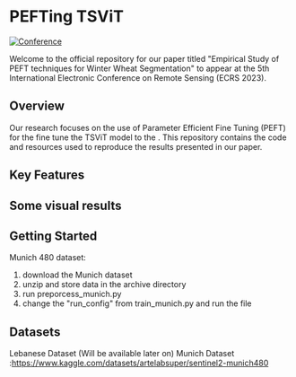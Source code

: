 # PEFTing TSViT 

[![Conference](https://img.shields.io/badge/ECRS-Conference-brightgreen)](https://ecrs2023.sciforum.net/)

Welcome to the official repository for our paper titled "Empirical Study of PEFT techniques for Winter Wheat Segmentation" to appear at the 5th International Electronic Conference on Remote Sensing (ECRS 2023).

## Overview
Our research focuses on the use of Parameter Efficient Fine Tuning (PEFT) for the fine tune the TSViT model to the . This repository contains the code and resources used to reproduce the results presented in our paper. 


## Key Features





## Some visual results





## Getting Started

Munich 480 dataset:
1. download the Munich dataset 
2. unzip and store data in the archive directory
3. run preporcess_munich.py
4. change the "run_config" from train_munich.py and run the file



## Datasets
Lebanese Dataset (Will be available later on)
Munich Dataset :https://www.kaggle.com/datasets/artelabsuper/sentinel2-munich480
